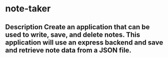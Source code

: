 # note-taker
## Description  Create an application that can be used to write, save, and delete notes. This application will use an express backend and save and retrieve note data from a JSON file.
